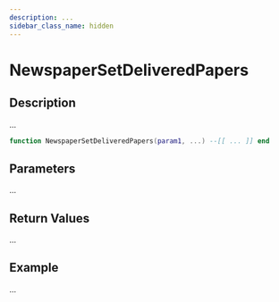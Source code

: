 ```yaml
---
description: ...
sidebar_class_name: hidden
---
```


# NewspaperSetDeliveredPapers

## Description

...

```lua
function NewspaperSetDeliveredPapers(param1, ...) --[[ ... ]] end
```

## Parameters

...

## Return Values

...

## Example

...

